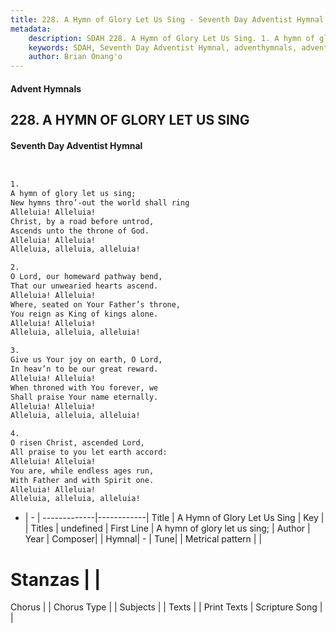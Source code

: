 ```yaml
---
title: 228. A Hymn of Glory Let Us Sing - Seventh Day Adventist Hymnal
metadata:
    description: SDAH 228. A Hymn of Glory Let Us Sing. 1. A hymn of glory let us sing; New hymns thro’-out the world shall ring Alleluia! Alleluia! Christ, by a road before untrod, Ascends unto the throne of God. Alleluia! Alleluia! Alleluia, alleluia, alleluia!
    keywords: SDAH, Seventh Day Adventist Hymnal, adventhymnals, advent hymnals, A Hymn of Glory Let Us Sing, A hymn of glory let us sing; 
    author: Brian Onang'o
---
```


#### Advent Hymnals
## 228. A HYMN OF GLORY LET US SING
#### Seventh Day Adventist Hymnal

```txt


1.
A hymn of glory let us sing;
New hymns thro’-out the world shall ring
Alleluia! Alleluia!
Christ, by a road before untrod,
Ascends unto the throne of God.
Alleluia! Alleluia!
Alleluia, alleluia, alleluia!

2.
O Lord, our homeward pathway bend,
That our unwearied hearts ascend.
Alleluia! Alleluia!
Where, seated on Your Father’s throne,
You reign as King of kings alone.
Alleluia! Alleluia!
Alleluia, alleluia, alleluia!

3.
Give us Your joy on earth, O Lord,
In heav’n to be our great reward.
Alleluia! Alleluia!
When throned with You forever, we
Shall praise Your name eternally.
Alleluia! Alleluia!
Alleluia, alleluia, alleluia!

4.
O risen Christ, ascended Lord,
All praise to you let earth accord:
Alleluia! Alleluia!
You are, while endless ages run,
With Father and with Spirit one.
Alleluia! Alleluia!
Alleluia, alleluia, alleluia!


```

- |   -  |
-------------|------------|
Title | A Hymn of Glory Let Us Sing |
Key |  |
Titles | undefined |
First Line | A hymn of glory let us sing; |
Author | 
Year | 
Composer|  |
Hymnal|  - |
Tune|  |
Metrical pattern | |
# Stanzas |  |
Chorus |  |
Chorus Type |  |
Subjects |  |
Texts |  |
Print Texts | 
Scripture Song |  |
  
